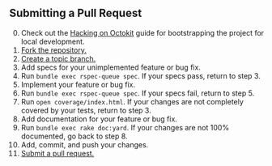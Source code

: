 ## Submitting a Pull Request

0. Check out the [Hacking on Octokit](docs/hacking-on-octokit.rb) guide for
   bootstrapping the project for local development.
1. [Fork the repository.][fork]
2. [Create a topic branch.][branch]
3. Add specs for your unimplemented feature or bug fix.
4. Run `bundle exec rspec-queue spec`. If your specs pass, return to step 3.
5. Implement your feature or bug fix.
6. Run `bundle exec rspec-queue spec`. If your specs fail, return to step 5.
7. Run `open coverage/index.html`. If your changes are not completely covered
   by your tests, return to step 3.
8. Add documentation for your feature or bug fix.
9. Run `bundle exec rake doc:yard`. If your changes are not 100% documented, go
   back to step 8.
10. Add, commit, and push your changes.
11. [Submit a pull request.][pr]

[fork]: https://help.github.com/articles/fork-a-repo
[branch]: http://learn.github.com/p/branching.html
[pr]: https://help.github.com/articles/using-pull-requests
